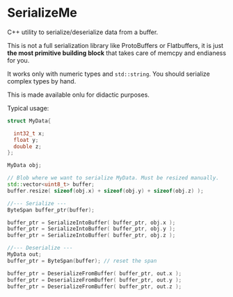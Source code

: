 # SerializeMe

C++ utility to serialize/deserialize data from a buffer.

This is not a full serialization library like ProtoBuffers or Flatbuffers, it is just **the most primitive
building block** that takes care of memcpy and endianess for you.

It works only with numeric types and `std::string`. You should serialize complex types by hand.

This is made available onlu for didactic purposes.

Typical usage:

```c++
struct MyData{

  int32_t x;
  float y;
  double z;
};

MyData obj;

// Blob where we want to serialize MyData. Must be resized manually.
std::vector<uint8_t> buffer;
buffer.resize( sizeof(obj.x) + sizeof(obj.y) + sizeof(obj.z) );

//--- Serialize ---
ByteSpan buffer_ptr(buffer);

buffer_ptr = SerializeIntoBuffer( buffer_ptr, obj.x );
buffer_ptr = SerializeIntoBuffer( buffer_ptr, obj.y );
buffer_ptr = SerializeIntoBuffer( buffer_ptr, obj.z );

//--- Deserialize ---
MyData out;
buffer_ptr = ByteSpan(buffer); // reset the span

buffer_ptr = DeserializeFromBuffer( buffer_ptr, out.x );
buffer_ptr = DeserializeFromBuffer( buffer_ptr, out.y );
buffer_ptr = DeserializeFromBuffer( buffer_ptr, out.z );

